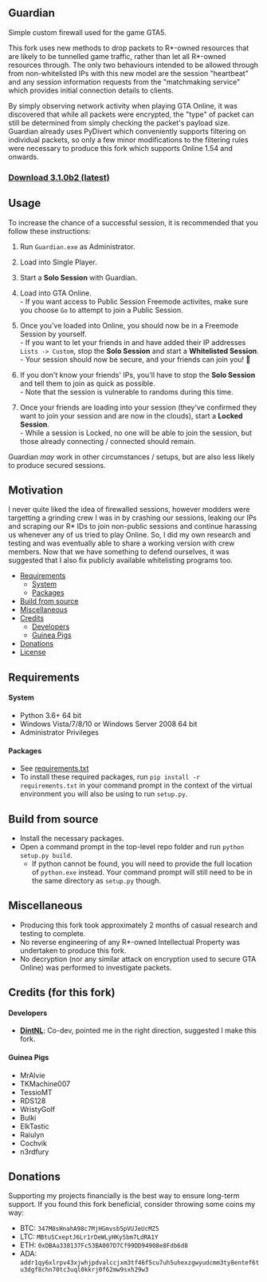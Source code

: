 ## Guardian
Simple custom firewall used for the game GTA5.

This fork uses new methods to drop packets to R*-owned resources that are likely to be tunnelled game traffic, rather than let all R*-owned resources through. The only two behaviours intended to be allowed through from non-whitelisted IPs with this new model are the session "heartbeat" and any session information requests from the "matchmaking service" which provides initial connection details to clients.

By simply observing network activity when playing GTA Online, it was discovered that while all packets were encrypted, the "type" of packet can still be determined from simply checking the packet's payload size. Guardian already uses PyDivert which conveniently supports filtering on individual packets, so only a few minor modifications to the filtering rules were necessary to produce this fork which supports Online 1.54 and onwards.

### [Download 3.1.0b2 (latest)](https://gitlab.com/Speyedr/guardian-fastload-fix/-/raw/master/public_builds/guardian-3.1.0b2-fastload-fix.zip)

## Usage
To increase the chance of a successful session, it is recommended that you follow these instructions:
1. Run `Guardian.exe` as Administrator.
2. Load into Single Player.
3. Start a **Solo Session** with Guardian.
4. Load into GTA Online.  
\- If you want access to Public Session Freemode activites, make sure you choose `Go` to attempt to join a Public Session.
5. Once you've loaded into Online, you should now be in a Freemode Session by yourself.  
\- If you want to let your friends in and have added their IP addresses `Lists -> Custom`, stop the **Solo Session** and start a **Whitelisted Session**.  
\- Your session should now be secure, and your friends can join you! 🎉
   

6. If you don't know your friends' IPs, you'll have to stop the **Solo Session** and tell them to join as quick as possible.  
\- Note that the session is vulnerable to randoms during this time.
7. Once your friends are loading into your session (they've confirmed they want to join your session and are now in the clouds), start a **Locked Session**.  
\- While a session is Locked, no one will be able to join the session, but those already connecting / connected should remain.
   
Guardian _may_ work in other circumstances / setups, but are also less likely to produce secured sessions.

## Motivation

I never quite liked the idea of firewalled sessions, however modders were targetting a grinding crew I was in by crashing our sessions, leaking our IPs and scraping our R* IDs to join non-public sessions and continue harassing us whenever any of us tried to play Online. So, I did my own research and testing and was eventually able to share a working version with crew members. Now that we have something to defend ourselves, it was suggested that I also fix publicly available whitelisting programs too.

- [Requirements](#requirements)
  - [System](#system)
  - [Packages](#packages)
- [Build from source](#build-from-source)
- [Miscellaneous](#miscellaneous)
- [Credits](#credits-for-this-fork)
  - [Developers](#developers)
  - [Guinea Pigs](#guinea-pigs)
- [Donations](#donations)
- [License](LICENSE)

## Requirements
#### System
- Python 3.6+ 64 bit
- Windows Vista/7/8/10 or Windows Server 2008 64 bit
- Administrator Privileges
#### Packages
- See [requirements.txt](requirements.txt)
- To install these required packages, run `pip install -r requirements.txt` in your command prompt in the context of the virtual environment you will also be using to run `setup.py`.

## Build from source
- Install the necessary packages.
- Open a command prompt in the top-level repo folder and run `python setup.py build`.
  - If python cannot be found, you will need to provide the full location of `python.exe` instead. Your command prompt will still need to be in the same directory as `setup.py` though.

## Miscellaneous
- Producing this fork took approximately 2 months of casual research and testing to complete.
- No reverse engineering of any R*-owned Intellectual Property was undertaken to produce this fork.
- No decryption (nor any similar attack on encryption used to secure GTA Online) was performed to investigate packets.

## Credits (for this fork)
#### Developers
- [**DintNL**](https://gitlab.com/DintNL): Co-dev, pointed me in the right direction, suggested I make this fork.

#### Guinea Pigs
- MrAlvie
- TKMachine007
- TessioMT
- RDS128
- WristyGolf
- Bulki
- ElkTastic
- Raiulyn
- Cochvik
- n3rdfury

## Donations
Supporting my projects financially is the best way to ensure long-term support.
If you found this fork beneficial, consider throwing some coins my way:
- BTC: `347M8sHnahA98c7MjHGmvsb5pVUJeUcMZ5`
- LTC: `MBtuSCxeptJ6Lr1rDeWLyHKySbm7LdRA1Y`
- ETH: `0xDBAa338137Fc53BA007D7Cf99DD94908e8Fdb6d8`
- ADA: `addr1qy6xlrpv43xjwhjpdvalccjxm3tf46f5cu7uh5uhexzgwyudcmm3ty8entef6tu3dgf8chn70tc3uql0kkrj0f62mw9sxh29w3`
